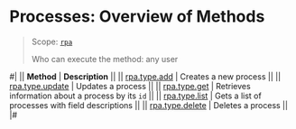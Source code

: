 # Processes: Overview of Methods

> Scope: [`rpa`](../../../scopes/permissions.md)
>
> Who can execute the method: any user

#| 
|| **Method** | **Description** ||
|| [rpa.type.add](./rpa-type-add.md) | Creates a new process ||
|| [rpa.type.update](./rpa-type-update.md) | Updates a process ||
|| [rpa.type.get](./rpa-type-get.md) | Retrieves information about a process by its `id` ||
|| [rpa.type.list](./rpa-type-list.md) | Gets a list of processes with field descriptions ||
|| [rpa.type.delete](./rpa-type-delete.md) | Deletes a process ||
|#
